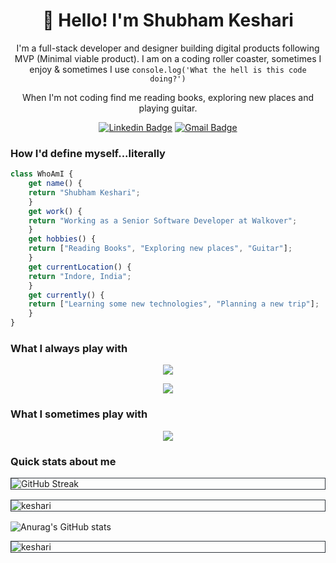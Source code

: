 <h1 align="center">👋 Hello! I'm Shubham Keshari</h1>

<p align="center">
  I'm a full-stack developer and designer building digital products following MVP (Minimal viable product). I am on a coding roller coaster, sometimes I enjoy & sometimes I use <code>console.log('What the hell is this code doing?')</code>
</p>

<p align="center">When I'm not coding find me reading books, exploring new places and playing guitar.</p>

<div align="center">
  
  [![Linkedin Badge](https://img.shields.io/badge/LinkedIn-0077B5?style=for-the-badge&logo=linkedin&logoColor=white)](https://www.linkedin.com/in/shubhamkeshari005/)
  [![Gmail Badge](https://img.shields.io/badge/Gmail-D14836?style=for-the-badge&logo=gmail&logoColor=white)](mailto:shubhamkeshari005@gmail.com)
</div>

<h3>How I'd define myself...literally</h3>

```javascript
class WhoAmI {
    get name() {
	return "Shubham Keshari";
    }
    get work() {
	return "Working as a Senior Software Developer at Walkover";
    }
    get hobbies() {
	return ["Reading Books", "Exploring new places", "Guitar"];
    }
    get currentLocation() {
	return "Indore, India";
    }
    get currently() {
	return ["Learning some new technologies", "Planning a new trip"];
    }
}
```

### What I always play with
<p align="center">
<img src="https://skillicons.dev/icons?i=html,css,bootstrap,js,ts,angular,react,redux&theme=dark&perline=8"/>
</p>
<p align="center">
<img src="https://skillicons.dev/icons?i=reactivex,materialui,nodejs,express,mongodb,mysql,vscode,figma,postman,git&theme=dark&perline=10"/>
</p>

### What I sometimes play with
<p align="center">
<img src="https://skillicons.dev/icons?i=jquery,aws,electron,cypress,babel,webpack,firebase&theme=dark&perline=7"/>
<!-- https://github.com/tandpfun/skill-icons -->
</p>

### Quick stats about me
<div style="margin-bottom: 16px; border: 1px solid #30363d;">
  <img src="https://streak-stats.demolab.com?user=keshari05&theme=transparent&border=30363d" alt="GitHub Streak" />
</div>
<!--,prs_merged_percentage-->
<div style="margin-bottom: 16px; border: 1px solid #30363d;">
  <img
    src="https://github-readme-stats.vercel.app/api?username=keshari05&show=reviews,discussions_started,discussions_answered,prs_merged&show_icons=true&theme=transparent&rank_icon=github&custom_title=Github+stats&border_color=30363d"
    alt="keshari"
  />
</div>

![Anurag's GitHub stats](https://github-readme-stats.vercel.app/api?username=anuraghazra&hide=contribs,prs)

<div style="margin-bottom: 16px; border: 1px solid #30363d;">
  <img
    src="https://github-readme-stats.vercel.app/api/top-langs/?username=keshari05&layout=compact&theme=transparent&border_color=30363d"
    alt="keshari"
  />
</div>
